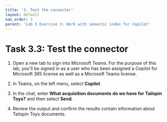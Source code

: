 ```yaml
---
title: '3. Test the connector'
layout: default
nav_order: 3
parent: 'Lab 3 Exercise 3: Work with semantic index for Copilot'
---
```


# Task 3.3: Test the connector

1. Open a new tab to sign into Microsoft Teams. For the purpose of this lab, you'll be signed in as a user who has been assigned a Copilot for Microsoft 365 license as well as a Microsoft Teams license.

1. In Teams, on the left menu, select **Copilot**.

1. In the chat, enter **What acquisition documents do we have for Tailspin Toys?** and then select **Send**.

1. Review the output and confirm the results contain information about Tailspin Toys documents.